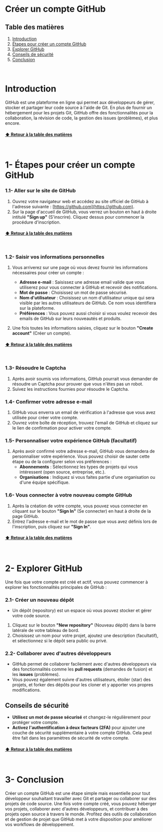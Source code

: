 # Créer un compte GitHub
<a name="table-des-matieres"></a>

## Table des matières


1. [Introduction](#introduction)
2. [Étapes pour créer un compte GitHub](#etapes-pour-creer-un-compte-github)
3. [Explorer GitHub](#explorer-github)
4. [Conseils de sécurité](#conseils-de-securite)
5. [Conclusion](#conclusion)

<br/>


<a name="introduction"></a>
# Introduction


GitHub est une plateforme en ligne qui permet aux développeurs de gérer, stocker et partager leur code source à l'aide de Git. En plus de fournir un hébergement pour les projets Git, GitHub offre des fonctionnalités pour la collaboration, la révision de code, la gestion des issues (problèmes), et plus encore.

#### [⬆️ Retour à la table des matières](#table-des-matieres)
<br/>


# 1- **Étapes pour créer un compte GitHub**


### 1.1- Aller sur le site de GitHub
1. Ouvrez votre navigateur web et accédez au site officiel de GitHub à l'adresse suivante : [https://github.com](https://github.com).
2. Sur la page d'accueil de GitHub, vous verrez un bouton en haut à droite intitulé **"Sign up"** (S'inscrire). Cliquez dessus pour commencer la procédure d'inscription.

#### [⬆️ Retour à la table des matières](#table-des-matieres)
<br/>


### 1.2- Saisir vos informations personnelles
1. Vous arriverez sur une page où vous devez fournir les informations nécessaires pour créer un compte :
   - **Adresse e-mail** : Saisissez une adresse email valide que vous utiliserez pour vous connecter à GitHub et recevoir des notifications.
   - **Mot de passe** : Choisissez un mot de passe sécurisé.
   - **Nom d'utilisateur** : Choisissez un nom d'utilisateur unique qui sera visible par les autres utilisateurs de GitHub. Ce nom vous identifiera sur la plateforme.
   - **Préférences** : Vous pouvez aussi choisir si vous voulez recevoir des emails de GitHub sur leurs nouveautés et produits.

2. Une fois toutes les informations saisies, cliquez sur le bouton **"Create account"** (Créer un compte).

#### [⬆️ Retour à la table des matières](#table-des-matieres)
<br/>


### 1.3- Résoudre le Captcha
1. Après avoir soumis vos informations, GitHub pourrait vous demander de résoudre un Captcha pour prouver que vous n'êtes pas un robot.
2. Suivez les instructions fournies pour résoudre le Captcha.

### 1.4- Confirmer votre adresse e-mail
1. GitHub vous enverra un email de vérification à l'adresse que vous avez utilisée pour créer votre compte. 
2. Ouvrez votre boîte de réception, trouvez l'email de GitHub et cliquez sur le lien de confirmation pour activer votre compte.

### 1.5- Personnaliser votre expérience GitHub (facultatif)
1. Après avoir confirmé votre adresse e-mail, GitHub vous demandera de personnaliser votre expérience. Vous pouvez choisir de sauter cette étape ou de la configurer selon vos préférences :
   - **Abonnements** : Sélectionnez les types de projets qui vous intéressent (open source, entreprise, etc.).
   - **Organisations** : Indiquez si vous faites partie d'une organisation ou d'une équipe spécifique.

### 1.6- Vous connecter à votre nouveau compte GitHub
1. Après la création de votre compte, vous pouvez vous connecter en cliquant sur le bouton **"Sign In"** (Se connecter) en haut à droite de la page GitHub.
2. Entrez l'adresse e-mail et le mot de passe que vous avez définis lors de l'inscription, puis cliquez sur **"Sign In"**.

#### [⬆️ Retour à la table des matières](#table-des-matieres)
<br/>



<a name="explorer-github"></a>
# 2- **Explorer GitHub**


Une fois que votre compte est créé et actif, vous pouvez commencer à explorer les fonctionnalités principales de GitHub :

### 2.1- Créer un nouveau dépôt
- Un dépôt (repository) est un espace où vous pouvez stocker et gérer votre code source.
1. Cliquez sur le bouton **"New repository"** (Nouveau dépôt) dans la barre latérale de votre tableau de bord.
2. Choisissez un nom pour votre projet, ajoutez une description (facultatif), et sélectionnez si le dépôt sera public ou privé.

### 2.2- Collaborer avec d'autres développeurs
- GitHub permet de collaborer facilement avec d'autres développeurs via des fonctionnalités comme les **pull requests** (demandes de fusion) et les **issues** (problèmes).
- Vous pouvez également suivre d'autres utilisateurs, étoiler (star) des projets, et forker des dépôts pour les cloner et y apporter vos propres modifications.



## **Conseils de sécurité**
- **Utilisez un mot de passe sécurisé** et changez-le régulièrement pour protéger votre compte.
- **Activez l'authentification à deux facteurs (2FA)** pour ajouter une couche de sécurité supplémentaire à votre compte GitHub. Cela peut être fait dans les paramètres de sécurité de votre compte.

#### [⬆️ Retour à la table des matières](#table-des-matieres)
<br/>


<a name="conclusion"></a>
# 3- **Conclusion**


Créer un compte GitHub est une étape simple mais essentielle pour tout développeur souhaitant travailler avec Git et partager ou collaborer sur des projets de code source. Une fois votre compte créé, vous pouvez héberger vos projets, collaborer avec d'autres développeurs, et contribuer à des projets open source à travers le monde. Profitez des outils de collaboration et de gestion de projet que GitHub met à votre disposition pour améliorer vos workflows de développement.
